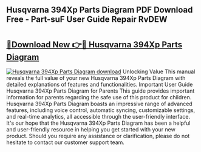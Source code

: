 ## Husqvarna 394Xp Parts Diagram PDF Download Free - Part-suF User Guide Repair RvDEW

# <h2><a href="http://dftkm2.blite.top/?on=Husqvarna+394Xp+Parts+Diagram">🔗Download New 👉🔴 Husqvarna 394Xp Parts Diagram</a></h2>

[![Husqvarna 394Xp Parts Diagram download](https://i.imgur.com/lujVjoI.png)](http://dftkm2.blite.top/?on=Husqvarna+394Xp+Parts+Diagram)
Unlocking Value This manual reveals the full value of your new Husqvarna 394Xp Parts Diagram with detailed explanations of features and functionalities. Important User Guide Husqvarna 394Xp Parts Diagram for Parents This guide provides important information for parents regarding the safe use of this product for children. Husqvarna 394Xp Parts Diagram boasts an impressive range of advanced features, including voice control, automatic syncing, customizable settings, and real-time analytics, all accessible through the user-friendly interface. It's our hope that the Husqvarna 394Xp Parts Diagram has been a helpful and user-friendly resource in helping you get started with your new product. Should you require any assistance or clarification, please do not hesitate to contact our customer support team.
